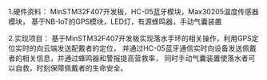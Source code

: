 1.硬件资料：
MinSTM32F407开发板，HC-05蓝牙模块，Max30205温度传感器模块，
基于NB-IoT的GPS模块，LED灯，有源蜂鸣器，手动气囊装置


2.实现项目：
基于MinSTM32F407开发板实现落水手环的相关操作，利用GPS定位实时的向云端发送配戴者的定位，
并通过HC-05蓝牙通信实时向设备发送佩戴者的相关信息，并通过蜂鸣器和警报提高营救率，
同时手动气囊装置使落水者可以自救，时刻保障佩戴者的生命安全。
